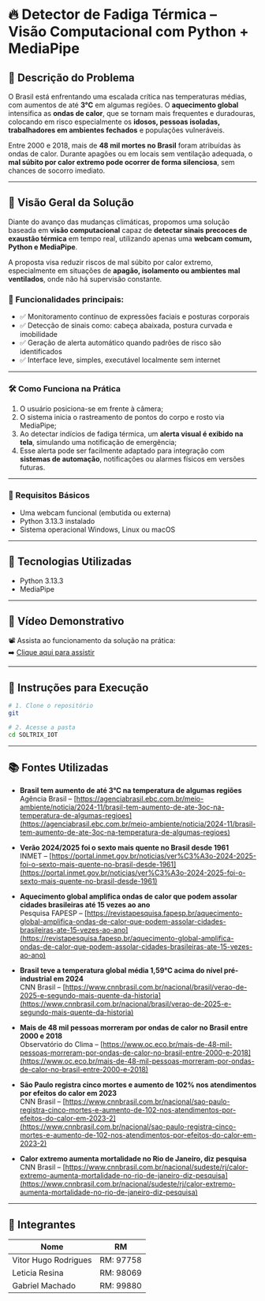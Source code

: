 # 🔥 Detector de Fadiga Térmica – Visão Computacional com Python + MediaPipe

## 🧠 Descrição do Problema

O Brasil está enfrentando uma escalada crítica nas temperaturas médias, com aumentos de até **3°C** em algumas regiões. O **aquecimento global** intensifica as **ondas de calor**, que se tornam mais frequentes e duradouras, colocando em risco especialmente os **idosos, pessoas isoladas, trabalhadores em ambientes fechados** e populações vulneráveis.

Entre 2000 e 2018, mais de **48 mil mortes no Brasil** foram atribuídas às ondas de calor. Durante apagões ou em locais sem ventilação adequada, o **mal súbito por calor extremo pode ocorrer de forma silenciosa**, sem chances de socorro imediato.

---

## 🤖 Visão Geral da Solução

Diante do avanço das mudanças climáticas, propomos uma solução baseada em **visão computacional** capaz de **detectar sinais precoces de exaustão térmica** em tempo real, utilizando apenas uma **webcam comum, Python e MediaPipe**.

A proposta visa reduzir riscos de mal súbito por calor extremo, especialmente em situações de **apagão, isolamento ou ambientes mal ventilados**, onde não há supervisão constante.

### 🧩 Funcionalidades principais:

- ✅ Monitoramento contínuo de expressões faciais e posturas corporais  
- ✅ Detecção de sinais como: cabeça abaixada, postura curvada e imobilidade  
- ✅ Geração de alerta automático quando padrões de risco são identificados  
- ✅ Interface leve, simples, executável localmente sem internet  

---

### 🛠️ Como Funciona na Prática

1. O usuário posiciona-se em frente à câmera;
2. O sistema inicia o rastreamento de pontos do corpo e rosto via MediaPipe;
3. Ao detectar indícios de fadiga térmica, um **alerta visual é exibido na tela**, simulando uma notificação de emergência;
4. Esse alerta pode ser facilmente adaptado para integração com **sistemas de automação**, notificações ou alarmes físicos em versões futuras.

---

### 🧪 Requisitos Básicos

- Uma webcam funcional (embutida ou externa)
- Python 3.13.3 instalado
- Sistema operacional Windows, Linux ou macOS

---

## 🧠 Tecnologias Utilizadas

- Python 3.13.3
- MediaPipe

---
## 🎥 Vídeo Demonstrativo

📽️ Assista ao funcionamento da solução na prática:  
➡️ [Clique aqui para assistir](https://youtu.be/SEU-LINK-AQUI)

---

## 🧪 Instruções para Execução

```bash
# 1. Clone o repositório
git 

# 2. Acesse a pasta
cd SOLTRIX_IOT

```
---

## 📚 Fontes Utilizadas

- **Brasil tem aumento de até 3°C na temperatura de algumas regiões**  
  Agência Brasil – [https://agenciabrasil.ebc.com.br/meio-ambiente/noticia/2024-11/brasil-tem-aumento-de-ate-3oc-na-temperatura-de-algumas-regioes](https://agenciabrasil.ebc.com.br/meio-ambiente/noticia/2024-11/brasil-tem-aumento-de-ate-3oc-na-temperatura-de-algumas-regioes)

- **Verão 2024/2025 foi o sexto mais quente no Brasil desde 1961**  
  INMET – [https://portal.inmet.gov.br/noticias/ver%C3%A3o-2024-2025-foi-o-sexto-mais-quente-no-brasil-desde-1961](https://portal.inmet.gov.br/noticias/ver%C3%A3o-2024-2025-foi-o-sexto-mais-quente-no-brasil-desde-1961)

- **Aquecimento global amplifica ondas de calor que podem assolar cidades brasileiras até 15 vezes ao ano**  
  Pesquisa FAPESP – [https://revistapesquisa.fapesp.br/aquecimento-global-amplifica-ondas-de-calor-que-podem-assolar-cidades-brasileiras-ate-15-vezes-ao-ano](https://revistapesquisa.fapesp.br/aquecimento-global-amplifica-ondas-de-calor-que-podem-assolar-cidades-brasileiras-ate-15-vezes-ao-ano)

- **Brasil teve a temperatura global média 1,59°C acima do nível pré-industrial em 2024**  
  CNN Brasil – [https://www.cnnbrasil.com.br/nacional/brasil/verao-de-2025-e-segundo-mais-quente-da-historia](https://www.cnnbrasil.com.br/nacional/brasil/verao-de-2025-e-segundo-mais-quente-da-historia)

- **Mais de 48 mil pessoas morreram por ondas de calor no Brasil entre 2000 e 2018**  
  Observatório do Clima – [https://www.oc.eco.br/mais-de-48-mil-pessoas-morreram-por-ondas-de-calor-no-brasil-entre-2000-e-2018](https://www.oc.eco.br/mais-de-48-mil-pessoas-morreram-por-ondas-de-calor-no-brasil-entre-2000-e-2018)

- **São Paulo registra cinco mortes e aumento de 102% nos atendimentos por efeitos do calor em 2023**  
  CNN Brasil – [https://www.cnnbrasil.com.br/nacional/sao-paulo-registra-cinco-mortes-e-aumento-de-102-nos-atendimentos-por-efeitos-do-calor-em-2023-2](https://www.cnnbrasil.com.br/nacional/sao-paulo-registra-cinco-mortes-e-aumento-de-102-nos-atendimentos-por-efeitos-do-calor-em-2023-2)

- **Calor extremo aumenta mortalidade no Rio de Janeiro, diz pesquisa**  
  CNN Brasil – [https://www.cnnbrasil.com.br/nacional/sudeste/rj/calor-extremo-aumenta-mortalidade-no-rio-de-janeiro-diz-pesquisa](https://www.cnnbrasil.com.br/nacional/sudeste/rj/calor-extremo-aumenta-mortalidade-no-rio-de-janeiro-diz-pesquisa)

---

## 👥 Integrantes

| Nome                                | RM         |
|-------------------------------------|------------|
| Vitor Hugo Rodrigues                | RM: 97758  |
| Leticia Resina                      | RM: 98069  |
| Gabriel Machado                     | RM: 99880  |
